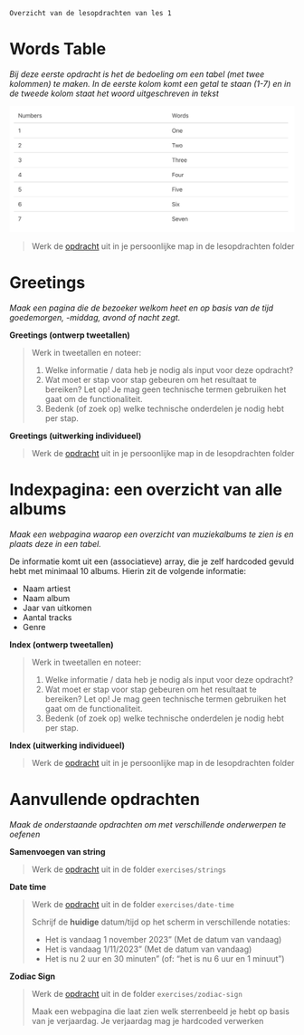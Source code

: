     Overzicht van de lesopdrachten van les 1

Words Table
===========

_Bij deze eerste opdracht is het de bedoeling om een tabel (met twee kolommen) te maken. In de eerste kolom komt een getal te staan (1-7) en in de tweede kolom staat het woord uitgeschreven in tekst_

![words table](exercises/words-table/words-table.png)

> Werk de [opdracht](exercises/words-table) uit in je persoonlijke map in de lesopdrachten folder

Greetings
=========

_Maak een pagina die de bezoeker welkom heet en op basis van de tijd goedemorgen, -middag, avond of nacht zegt._

**Greetings (ontwerp tweetallen)**

> Werk in tweetallen en noteer:
>
> 1.  Welke informatie / data heb je nodig als input voor deze opdracht?
> 2.  Wat moet er stap voor stap gebeuren om het resultaat te bereiken? Let op! Je mag geen technische termen gebruiken het gaat om de functionaliteit.
> 3.  Bedenk (of zoek op) welke technische onderdelen je nodig hebt per stap.

**Greetings (uitwerking individueel)**

> Werk de [opdracht](exercises/greetings) uit in je persoonlijke map in de lesopdrachten folder

Indexpagina: een overzicht van alle albums
==========================================

_Maak een webpagina waarop een overzicht van muziekalbums te zien is en plaats deze in een tabel._

De informatie komt uit een (associatieve) array, die je zelf hardcoded gevuld hebt met minimaal 10 albums. Hierin zit de volgende informatie:

*   Naam artiest
*   Naam album
*   Jaar van uitkomen
*   Aantal tracks
*   Genre

**Index (ontwerp tweetallen)**

> Werk in tweetallen en noteer:
>
> 1.  Welke informatie / data heb je nodig als input voor deze opdracht?
> 2.  Wat moet er stap voor stap gebeuren om het resultaat te bereiken? Let op! Je mag geen technische termen gebruiken het gaat om de functionaliteit.
> 3.  Bedenk (of zoek op) welke technische onderdelen je nodig hebt per stap.

**Index (uitwerking individueel)**

> Werk de [opdracht](start) uit in je persoonlijke map in de lesopdrachten folder

Aanvullende opdrachten
======================

_Maak de onderstaande opdrachten om met verschillende onderwerpen te oefenen_

**Samenvoegen van string**

> Werk de [opdracht](exercises/strings) uit in de folder `exercises/strings`

**Date time**

> Werk de [opdracht](exercises/date-time) uit in de folder `exercises/date-time`
>
> Schrijf de **huidige** datum/tijd op het scherm in verschillende notaties:
>
> *   Het is vandaag 1 november 2023” (Met de datum van vandaag)
> *   Het is vandaag 1/11/2023” (Met de datum van vandaag)
> *   Het is nu 2 uur en 30 minuten” (of: “het is nu 6 uur en 1 minuut”)

**Zodiac Sign**

> Werk de [opdracht](exercises/zodiac-sign) uit in de folder `exercises/zodiac-sign`
>
> Maak een webpagina die laat zien welk sterrenbeeld je hebt op basis van je verjaardag. Je verjaardag mag je hardcoded verwerken